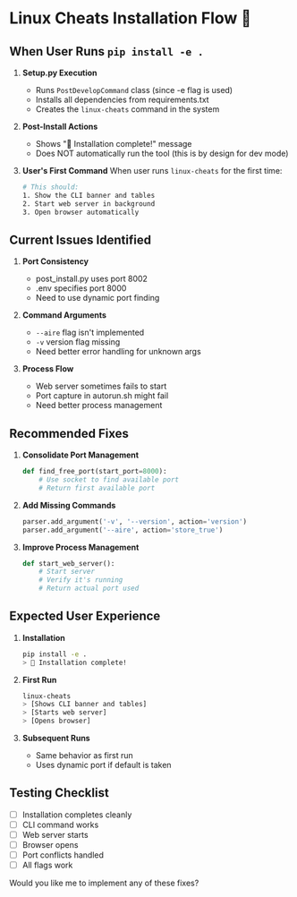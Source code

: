 # Linux Cheats Installation Flow 🚀

## When User Runs `pip install -e .`

1. **Setup.py Execution**
   - Runs `PostDevelopCommand` class (since -e flag is used)
   - Installs all dependencies from requirements.txt
   - Creates the `linux-cheats` command in the system

2. **Post-Install Actions**
   - Shows "🚀 Installation complete!" message
   - Does NOT automatically run the tool (this is by design for dev mode)

3. **User's First Command**
   When user runs `linux-cheats` for the first time:
   ```bash
   # This should:
   1. Show the CLI banner and tables
   2. Start web server in background
   3. Open browser automatically
   ```

## Current Issues Identified

1. **Port Consistency**
   - post_install.py uses port 8002
   - .env specifies port 8000
   - Need to use dynamic port finding

2. **Command Arguments**
   - `--aire` flag isn't implemented
   - `-v` version flag missing
   - Need better error handling for unknown args

3. **Process Flow**
   - Web server sometimes fails to start
   - Port capture in autorun.sh might fail
   - Need better process management

## Recommended Fixes

1. **Consolidate Port Management**
   ```python
   def find_free_port(start_port=8000):
       # Use socket to find available port
       # Return first available port
   ```

2. **Add Missing Commands**
   ```python
   parser.add_argument('-v', '--version', action='version')
   parser.add_argument('--aire', action='store_true')
   ```

3. **Improve Process Management**
   ```python
   def start_web_server():
       # Start server
       # Verify it's running
       # Return actual port used
   ```

## Expected User Experience

1. **Installation**
   ```bash
   pip install -e .
   > 🚀 Installation complete!
   ```

2. **First Run**
   ```bash
   linux-cheats
   > [Shows CLI banner and tables]
   > [Starts web server]
   > [Opens browser]
   ```

3. **Subsequent Runs**
   - Same behavior as first run
   - Uses dynamic port if default is taken

## Testing Checklist
- [ ] Installation completes cleanly
- [ ] CLI command works
- [ ] Web server starts
- [ ] Browser opens
- [ ] Port conflicts handled
- [ ] All flags work

Would you like me to implement any of these fixes? 